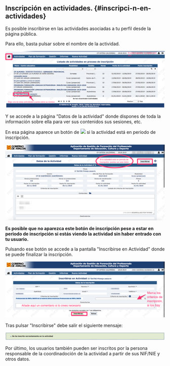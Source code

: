 ## Inscripción en actividades. {#inscripci-n-en-actividades}

Es posible inscribirse en las actividades asociadas a tu perfil desde la página pública.

Para ello, basta pulsar sobre el nombre de la actividad.

![](https://raw.githubusercontent.com/catedu/manualdoceo/master/assets/inscripcion1.png)

Y se accede a la página "Datos de la actividad" donde dispones de toda la información sobre ella para ver sus contenidos sus sesiones, etc.

En esa página aparece un botón de ![](https://raw.githubusercontent.com/catedu/manualdoceo/master/assets/Selección_788.png) si la actividad está en periodo de inscripción.

![](https://raw.githubusercontent.com/catedu/manualdoceo/master/assets/inscripcion2.png)

**Es posible que no aparezca este botón de inscripción pese a estar en periodo de inscripción si estás viendo la actividad sin haber entrado con tu usuario.**

Pulsando ese botón se accede a la pantalla "Inscribirse en Actividad" donde se puede finalizar la inscripción.

![](https://raw.githubusercontent.com/catedu/manualdoceo/master/assets/inscripcion3.png)

Tras pulsar "Inscribirse" debe salir el siguiente mensaje:

![](https://raw.githubusercontent.com/catedu/manualdoceo/master/assets/inscripcion4.png)

Por último, los usuarios también pueden ser inscritos por la persona responsable de la coordinadoción de la actividad a partir de sus NIF/NIE y otros datos.
